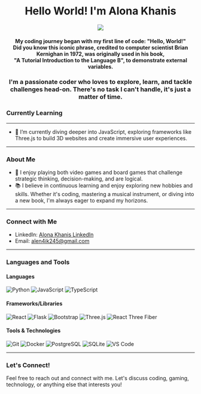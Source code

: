 <h1 align="center">Hello World! I'm Alona Khanis</h1>

<p align="center">
  <img src="https://media1.tenor.com/m/kxZgL7zPf0EAAAAC/hello-world-seytonic.gif">
</p>

<h4 align="center">My coding journey began with my first line of code: "Hello, World!"<br /> Did you know this iconic phrase, credited to computer scientist Brian Kernighan in 1972, was originally used in his book,<br /> "A Tutorial Introduction to the Language B", to demonstrate external variables.</h4>

<h3 align="center">I'm a passionate coder who loves to explore, learn, and tackle challenges head-on. There's no task I can't handle, it's just a matter of time.</h3>

### Currently Learning

---

- 🚀 I’m currently diving deeper into JavaScript, exploring frameworks like Three.js to build 3D websites and create immersive user experiences.

---

### About Me

- 🎲 I enjoy playing both video games and board games that challenge strategic thinking, decision-making, and are logical.
- 📚 I believe in continuous learning and enjoy exploring new hobbies and skills. Whether it's coding, mastering a musical instrument, or diving into a new book, I'm always eager to expand my horizons.

---


### Connect with Me

- LinkedIn: [Alona Khanis LinkedIn](https://www.linkedin.com/in/alona-khanis-585a20302/)
- Email: alen4ik245@gmail.com

---

### Languages and Tools

#### Languages

![Python](https://img.shields.io/badge/-Python-blue?style=flat-square&logo=python&logoColor=white)
![JavaScript](https://img.shields.io/badge/-JavaScript-yellow?style=flat-square&logo=javascript&logoColor=white)
![TypeScript](https://img.shields.io/badge/-TypeScript-blue?style=flat-square&logo=typescript&logoColor=white)

#### Frameworks/Libraries

![React](https://img.shields.io/badge/-React-blue?style=flat-square&logo=react&logoColor=white)
![Flask](https://img.shields.io/badge/-Flask-black?style=flat-square&logo=flask&logoColor=white)
![Bootstrap](https://img.shields.io/badge/-Bootstrap-purple?style=flat-square&logo=bootstrap&logoColor=white)
![Three.js](https://img.shields.io/badge/-Three.js-000000?style=flat-square&logo=three.js&logoColor=white)
![React Three Fiber](https://img.shields.io/badge/-React%20Three%20Fiber-61DAFB?style=flat-square&logo=react&logoColor=white)


#### Tools & Technologies

![Git](https://img.shields.io/badge/-Git-black?style=flat-square&logo=git&logoColor=white)
![Docker](https://img.shields.io/badge/-Docker-blue?style=flat-square&logo=docker&logoColor=white)
![PostgreSQL](https://img.shields.io/badge/-PostgreSQL-blue?style=flat-square&logo=postgresql&logoColor=white)
![SQLite](https://img.shields.io/badge/-SQLite-blue?style=flat-square&logo=sqlite&logoColor=white)
![VS Code](https://img.shields.io/badge/-VS%20Code-blue?style=flat-square&logo=visual-studio-code&logoColor=white)

---

### Let's Connect!

Feel free to reach out and connect with me. Let's discuss coding, gaming, technology, or anything else that interests you!
